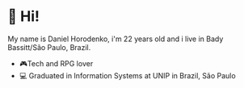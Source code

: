 # 👋 Hi!

My name is Daniel Horodenko, i'm 22 years old and i live in Bady Bassitt/São Paulo, Brazil.

- :video_game:Tech and RPG lover
- 💻 Graduated in Information Systems at UNIP in Brazil, São Paulo
